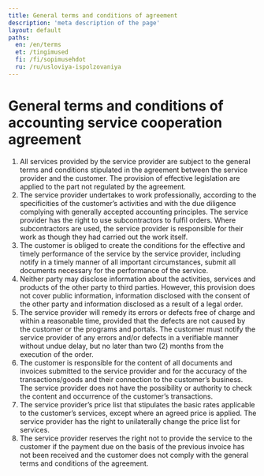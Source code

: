 ```yaml
---
title: General terms and conditions of agreement
description: 'meta description of the page'
layout: default
paths:
  en: /en/terms
  et: /tingimused
  fi: /fi/sopimusehdot
  ru: /ru/usloviya-ispolzovaniya
---
```


# General terms and conditions of accounting service cooperation agreement

1. All services provided by the service provider are subject to the general terms and conditions stipulated in the agreement between the service provider and the customer. The provision of effective legislation are applied to the part not regulated by the agreement.
1. The service provider undertakes to work professionally, according to the specificities of the customer’s activities and with the due diligence complying with generally accepted accounting principles. The service provider has the right to use subcontractors to fulfil orders. Where subcontractors are used, the service provider is responsible for their work as though they had carried out the work itself.
1. The customer is obliged to create the conditions for the effective and timely performance of the service by the service provider, including notify in a timely manner of all important circumstances, submit all documents necessary for the performance of the service.
1. Neither party may disclose information about the activities, services and products of the other party to third parties. However, this provision does not cover public information, information disclosed with the consent of the other party and information disclosed as a result of a legal order.
1. The service provider will remedy its errors or defects free of charge and within a reasonable time, provided that the defects are not caused by the customer or the programs and portals. The customer must notify the service provider of any errors and/or defects in a verifiable manner without undue delay, but no later than two (2) months from the execution of the order.
1. The customer is responsible for the content of all documents and invoices submitted to the service provider and for the accuracy of the transactions/goods and their connection to the customer’s business. The service provider does not have the possibility or authority to check the content and occurrence of the customer’s transactions.
1. The service provider’s price list that stipulates the basic rates applicable to the customer’s services, except where an agreed price is applied. The service provider has the right to unilaterally change the price list for services.
1. The service provider reserves the right not to provide the service to the customer if the payment due on the basis of the previous invoice has not been received and the customer does not comply with the general terms and conditions of the agreement.
